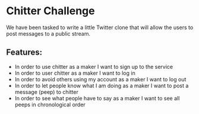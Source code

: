 Chitter Challenge
=================

We have been tasked to write a little Twitter clone that will allow the users to post messages to a public stream.

Features:
-------

* In order to use chitter as a maker I want to sign up to the service
* In order to user chitter as a maker I want to log in
* In order to avoid others using my account as a maker I want to log out
* In order to let people know what I am doing as a maker I want to post a message (peep) to chitter
* In order to see what people have to say as a maker I want to see all peeps in chronological order